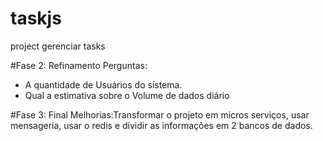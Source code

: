 # taskjs
project gerenciar tasks

#Fase 2: Refinamento
Perguntas:
- A quantidade de Usuários do sistema.
- Qual a estimativa sobre o Volume de dados diário

#Fase 3: Final
Melhorias:Transformar o projeto em micros serviços, usar mensageria, usar o redis  e dividir as informações em 2 bancos de dados.


